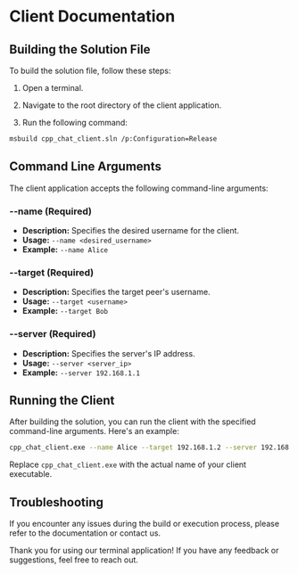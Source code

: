 # Client Documentation

## Building the Solution File
To build the solution file, follow these steps:

1. Open a terminal.

2. Navigate to the root directory of the client application.

3. Run the following command:

```bash
msbuild cpp_chat_client.sln /p:Configuration=Release
```
## Command Line Arguments
The client application accepts the following command-line arguments:

### --name (Required)
* __Description:__ Specifies the desired username for the client.
* __Usage:__ ``--name <desired_username>``
* __Example:__ ``--name Alice``

### --target (Required)
* __Description:__ Specifies the target peer's username.
* __Usage:__ ``--target <username>``
* __Example:__ ``--target Bob``
### --server (Required)
* __Description:__ Specifies the server's IP address.
* __Usage:__ ``--server <server_ip>``
* __Example:__ ``--server 192.168.1.1``
## Running the Client
After building the solution, you can run the client with the specified command-line arguments. Here's an example:

```bash
cpp_chat_client.exe --name Alice --target 192.168.1.2 --server 192.168.1.1
```
Replace ``cpp_chat_client.exe`` with the actual name of your client executable.

## Troubleshooting
If you encounter any issues during the build or execution process, please refer to the documentation or contact us.

Thank you for using our terminal application! If you have any feedback or suggestions, feel free to reach out.